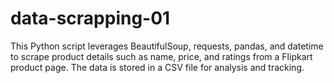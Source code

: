 # data-scrapping-01
This Python script leverages BeautifulSoup, requests, pandas, and datetime to scrape product details such as name, price, and ratings from a Flipkart product page. The data is stored in a CSV file for analysis and tracking.
